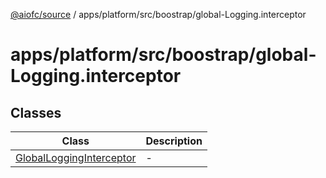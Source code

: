 [@aiofc/source](../../../../../index.md) / apps/platform/src/boostrap/global-Logging.interceptor

# apps/platform/src/boostrap/global-Logging.interceptor

## Classes

| Class | Description |
| ------ | ------ |
| [GlobalLoggingInterceptor](classes/GlobalLoggingInterceptor.md) | - |
